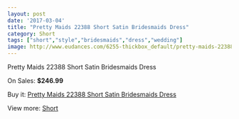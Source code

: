 ```yaml
---
layout: post
date: '2017-03-04'
title: "Pretty Maids 22388 Short Satin Bridesmaids Dress"
category: Short
tags: ["short","style","bridesmaids","dress","wedding"]
image: http://www.eudances.com/6255-thickbox_default/pretty-maids-22388-short-satin-bridesmaids-dress.jpg
---
```

Pretty Maids 22388 Short Satin Bridesmaids Dress

On Sales: **$246.99**
<a href="https://www.eudances.com/en/short/2255-pretty-maids-22388-short-satin-bridesmaids-dress.html"><amp-img layout="responsive" width="600" height="600" src="//www.eudances.com/6255-thickbox_default/pretty-maids-22388-short-satin-bridesmaids-dress.jpg" alt="Pretty Maids 22388 Short Satin Bridesmaids Dress 0" /></a>
<a href="https://www.eudances.com/en/short/2255-pretty-maids-22388-short-satin-bridesmaids-dress.html"><amp-img layout="responsive" width="600" height="600" src="//www.eudances.com/6256-thickbox_default/pretty-maids-22388-short-satin-bridesmaids-dress.jpg" alt="Pretty Maids 22388 Short Satin Bridesmaids Dress 1" /></a>

Buy it: [Pretty Maids 22388 Short Satin Bridesmaids Dress](https://www.eudances.com/en/short/2255-pretty-maids-22388-short-satin-bridesmaids-dress.html "Pretty Maids 22388 Short Satin Bridesmaids Dress")

View more: [Short](https://www.eudances.com/en/25-short "Short")